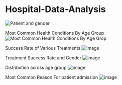 # Hospital-Data-Analysis
![Patient and gender](https://github.com/harshu1611/Hospital-Data-Analysis/assets/97937899/fa84875f-cbf2-49f7-a7ea-ef5b4bddfe70)

Most Common Health Conditions By Age Group
![Most Common Health Conditions By Age Grop](https://github.com/harshu1611/Hospital-Data-Analysis/assets/97937899/45d112a6-6d66-4deb-ab70-caf30f57e14c)

Success Rate of Various Treatments
![image](https://github.com/harshu1611/Hospital-Data-Analysis/assets/97937899/b5b86213-fa51-4781-b8c2-77426bd1c537)

Treatment Success Rate and Gender
![image](https://github.com/harshu1611/Hospital-Data-Analysis/assets/97937899/f40236dc-4b2e-499a-a873-bad2d869271d)

Distribution across age group
![image](https://github.com/harshu1611/Hospital-Data-Analysis/assets/97937899/b38f3fd7-5024-44f3-bd94-5e8381e1f89f)

Most Common Reason For patient admission
![image](https://github.com/harshu1611/Hospital-Data-Analysis/assets/97937899/ba722bf1-d1a3-4077-b581-ceb40e60fd15)
